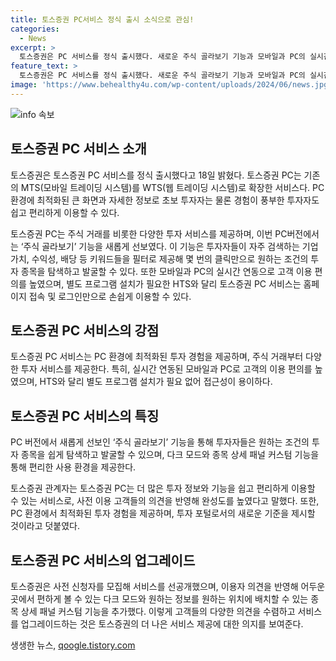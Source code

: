```yaml
---
title: 토스증권 PC서비스 정식 출시 소식으로 관심!
categories:
  - News
excerpt: >
  토스증권은 PC 서비스를 정식 출시했다. 새로운 주식 골라보기 기능과 모바일과 PC의 실시간 연동이 돋보이며, 특히 간편한 본인인증과 프로그램 설치 없이 이용 가능하다. 또한 다크 모드와 패널 커스텀 기능도 제공된다. 토스증권은 이를 통해 투자 포털의 새로운 기준을 제시할 것으로 기대하고 있다.
feature_text: >
  토스증권은 PC 서비스를 정식 출시했다. 새로운 주식 골라보기 기능과 모바일과 PC의 실시간 연동이 돋보이며, 특히 간편한 본인인증과 프로그램 설치 없이 이용 가능하다. 또한 다크 모드와 패널 커스텀 기능도 제공된다. 토스증권은 이를 통해 투자 포털의 새로운 기준을 제시할 것으로 기대하고 있다.
image: 'https://www.behealthy4u.com/wp-content/uploads/2024/06/news.jpg'
---
```


<p><img src="https://www.behealthy4u.com/wp-content/uploads/2024/06/news.jpg" alt="info 속보" /></p>

<h2 data-ke-size="size26">토스증권 PC 서비스 소개</h2>

<p data-ke-size="size16">토스증권은 토스증권 PC 서비스를 정식 출시했다고 18일 밝혔다. 토스증권 PC는 기존의 MTS(모바일 트레이딩 시스템)를 WTS(웹 트레이딩 시스템)로 확장한 서비스다. PC 환경에 최적화된 큰 화면과 자세한 정보로 초보 투자자는 물론 경험이 풍부한 투자자도 쉽고 편리하게 이용할 수 있다.</p>

<p data-ke-size="size16">토스증권 PC는 주식 거래를 비롯한 다양한 투자 서비스를 제공하며, 이번 PC버전에서는 ‘주식 골라보기’ 기능을 새롭게 선보였다. 이 기능은 투자자들이 자주 검색하는 기업가치, 수익성, 배당 등 키워드들을 필터로 제공해 몇 번의 클릭만으로 원하는 조건의 투자 종목을 탐색하고 발굴할 수 있다. 또한 모바일과 PC의 실시간 연동으로 고객 이용 편의를 높였으며, 별도 프로그램 설치가 필요한 HTS와 달리 토스증권 PC 서비스는 홈페이지 접속 및 로그인만으로 손쉽게 이용할 수 있다.</p>

<h2 data-ke-size="size26">토스증권 PC 서비스의 강점</h2>

<p data-ke-size="size16">토스증권 PC 서비스는 PC 환경에 최적화된 투자 경험을 제공하며, 주식 거래부터 다양한 투자 서비스를 제공한다. 특히, 실시간 연동된 모바일과 PC로 고객의 이용 편의를 높였으며, HTS와 달리 별도 프로그램 설치가 필요 없어 접근성이 용이하다.</p>

<h2 data-ke-size="size26">토스증권 PC 서비스의 특징</h2>

<p data-ke-size="size16">PC 버전에서 새롭게 선보인 ‘주식 골라보기’ 기능을 통해 투자자들은 원하는 조건의 투자 종목을 쉽게 탐색하고 발굴할 수 있으며, 다크 모드와 종목 상세 패널 커스텀 기능을 통해 편리한 사용 환경을 제공한다.</p>

<p data-ke-size="size16">토스증권 관계자는 토스증권 PC는 더 많은 투자 정보와 기능을 쉽고 편리하게 이용할 수 있는 서비스로, 사전 이용 고객들의 의견을 반영해 완성도를 높였다고 말했다. 또한, PC 환경에서 최적화된 투자 경험을 제공하며, 투자 포털로서의 새로운 기준을 제시할 것이라고 덧붙였다.</p>

<h2 data-ke-size="size26">토스증권 PC 서비스의 업그레이드</h2>

<p data-ke-size="size16">토스증권은 사전 신청자를 모집해 서비스를 선공개했으며, 이용자 의견을 반영해 어두운 곳에서 편하게 볼 수 있는 다크 모드와 원하는 정보를 원하는 위치에 배치할 수 있는 종목 상세 패널 커스텀 기능을 추가했다. 이렇게 고객들의 다양한 의견을 수렴하고 서비스를 업그레이드하는 것은 토스증권의 더 나은 서비스 제공에 대한 의지를 보여준다.</p>
생생한 뉴스, <a href="https://qoogle.tistory.com" rel="dofollow">qoogle.tistory.com</a>


